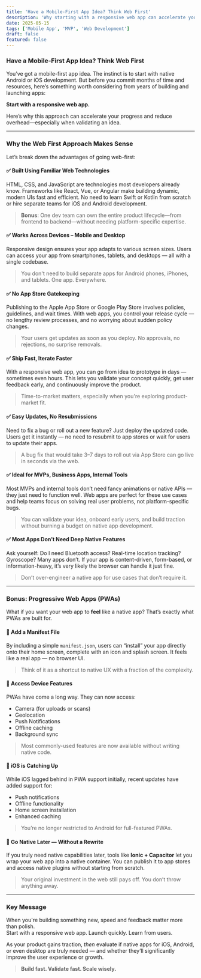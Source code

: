 ```yaml
---
title: 'Have a Mobile-First App Idea? Think Web First'
description: 'Why starting with a responsive web app can accelerate your mobile app development.'
date: 2025-05-15
tags: ['Mobile App', 'MVP', 'Web Development']
draft: false
featured: false
---
```



### Have a Mobile-First App Idea? Think Web First

You’ve got a mobile-first app idea. The instinct is to start with native Android or iOS development. But before you commit months of time and resources, here’s something worth considering from years of building and launching apps:

**Start with a responsive web app.**

Here’s why this approach can accelerate your progress and reduce overhead—especially when validating an idea.

---

### Why the Web First Approach Makes Sense

Let’s break down the advantages of going web-first:

#### ✅ Built Using Familiar Web Technologies  
HTML, CSS, and JavaScript are technologies most developers already know. Frameworks like React, Vue, or Angular make building dynamic, modern UIs fast and efficient. No need to learn Swift or Kotlin from scratch or hire separate teams for iOS and Android development.

> **Bonus**: One dev team can own the entire product lifecycle—from frontend to backend—without needing platform-specific expertise.

#### ✅ Works Across Devices – Mobile and Desktop  
Responsive design ensures your app adapts to various screen sizes. Users can access your app from smartphones, tablets, and desktops — all with a single codebase.

> You don't need to build separate apps for Android phones, iPhones, and tablets. One app. Everywhere.

#### ✅ No App Store Gatekeeping  
Publishing to the Apple App Store or Google Play Store involves policies, guidelines, and wait times. With web apps, you control your release cycle — no lengthy review processes, and no worrying about sudden policy changes.

> Your users get updates as soon as you deploy. No approvals, no rejections, no surprise removals.

#### ✅ Ship Fast, Iterate Faster  
With a responsive web app, you can go from idea to prototype in days — sometimes even hours. This lets you validate your concept quickly, get user feedback early, and continuously improve the product.

> Time-to-market matters, especially when you're exploring product-market fit.

#### ✅ Easy Updates, No Resubmissions  
Need to fix a bug or roll out a new feature? Just deploy the updated code. Users get it instantly — no need to resubmit to app stores or wait for users to update their apps.

> A bug fix that would take 3–7 days to roll out via App Store can go live in seconds via the web.

#### ✅ Ideal for MVPs, Business Apps, Internal Tools  
Most MVPs and internal tools don’t need fancy animations or native APIs — they just need to function well. Web apps are perfect for these use cases and help teams focus on solving real user problems, not platform-specific bugs.

> You can validate your idea, onboard early users, and build traction without burning a budget on native app development.

#### ✅ Most Apps Don’t Need Deep Native Features  
Ask yourself: Do I need Bluetooth access? Real-time location tracking? Gyroscope? Many apps don’t. If your app is content-driven, form-based, or information-heavy, it’s very likely the browser can handle it just fine.

> Don’t over-engineer a native app for use cases that don’t require it.

---

### Bonus: Progressive Web Apps (PWAs)

What if you want your web app to **feel** like a native app? That’s exactly what PWAs are built for.

#### 🔹 Add a Manifest File  
By including a simple `manifest.json`, users can “install” your app directly onto their home screen, complete with an icon and splash screen. It feels like a real app — no browser UI.

> Think of it as a shortcut to native UX with a fraction of the complexity.

#### 🔹 Access Device Features  
PWAs have come a long way. They can now access:

- Camera (for uploads or scans)
- Geolocation
- Push Notifications
- Offline caching
- Background sync

> Most commonly-used features are now available without writing native code.

#### 🔹 iOS is Catching Up  
While iOS lagged behind in PWA support initially, recent updates have added support for:

- Push notifications
- Offline functionality
- Home screen installation
- Enhanced caching

> You’re no longer restricted to Android for full-featured PWAs.

#### 🔹 Go Native Later — Without a Rewrite  
If you truly need native capabilities later, tools like **Ionic + Capacitor** let you wrap your web app into a native container. You can publish it to app stores and access native plugins without starting from scratch.

> Your original investment in the web still pays off. You don’t throw anything away.

---

###  Key Message

When you're building something new, speed and feedback matter more than polish.  
Start with a responsive web app. Launch quickly. Learn from users.

As your product gains traction, *then* evaluate if native apps for iOS, Android, or even desktop are truly needed — and whether they’ll significantly improve the user experience or growth.

> **Build fast. Validate fast. Scale wisely.**
